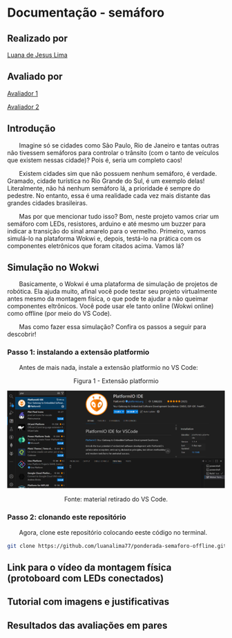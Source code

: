 # Documentação - semáforo
## Realizado por
<a href="https://www.linkedin.com/in/luana-de-jesus-lima/">Luana de Jesus Lima</a> 

## Avaliado por
<a href="">Avaliador 1</a>

<a href="">Avaliador 2</a>

## Introdução
&nbsp; &nbsp; &nbsp; &nbsp;Imagine só se cidades como São Paulo, Rio de Janeiro e tantas outras não tivessem semáforos para controlar o trânsito (com o tanto de veículos que existem nessas cidade)? Pois é, seria um completo caos!

&nbsp; &nbsp; &nbsp; &nbsp;Existem cidades sim que não possuem nenhum semáforo, é verdade. Gramado, cidade turística no Rio Grande do Sul, é um exemplo delas! Literalmente, não há nenhum semáforo lá, a prioridade é sempre do pedestre. No entanto, essa é uma realidade cada vez mais distante das grandes cidades brasileiras.

&nbsp; &nbsp; &nbsp; &nbsp;Mas por que mencionar tudo isso? Bom, neste projeto vamos criar um semáforo com LEDs, resistores, arduino e até mesmo um buzzer para indicar a transição do sinal amarelo para o vermelho. Primeiro, vamos simulá-lo na plataforma Wokwi e, depois, testá-lo na prática com os componentes eletrônicos que foram citados acima. Vamos lá?

## Simulação no Wokwi
&nbsp; &nbsp; &nbsp; &nbsp;Basicamente, o Wokwi é uma plataforma de simulação de projetos de robótica. Ela ajuda muito, afinal você pode testar seu projeto virtualmente antes mesmo da montagem física, o que pode te ajudar a não queimar componentes eltrônicos. Você pode usar ele tanto online (Wokwi online) como offline (por meio do VS Code).

&nbsp; &nbsp; &nbsp; &nbsp;Mas como fazer essa simulação? Confira os passos a seguir para descobrir!

### Passo 1: instalando a extensão platformio
&nbsp; &nbsp; &nbsp; &nbsp;Antes de mais nada, instale a extensão platformio no VS Code:

<div align = "center">
    <p>Figura 1 - Extensão platformio</p>
    <img src = "../assets/platformio.png">
    <p>Fonte: material retirado do VS Code.</p>
</div>

### Passo 2: clonando este repositório
&nbsp; &nbsp; &nbsp; &nbsp;Agora, clone este repositório colocando eeste código no terminal.

```bash
git clone https://github.com/luanalima77/ponderada-semaforo-offline.git
```

## Link para o vídeo da montagem física (protoboard com LEDs conectados)

## Tutorial com imagens e justificativas

## Resultados das avaliações em pares